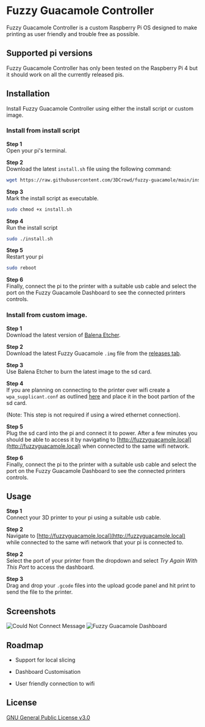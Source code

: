 
# Fuzzy Guacamole Controller

Fuzzy Guacamole Controller is a custom Raspberry Pi OS designed to make printing as user friendly and trouble free as possible.

## Supported pi versions
Fuzzy Guacamole Controller has only been tested on the Raspberry Pi 4 but it should work on all the currently released pis.

## Installation

Install Fuzzy Guacamole Controller using either the install script or custom image.

### Install from install script
**Step 1**\
Open your pi's terminal.

**Step 2**\
Download the latest `install.sh` file using the following command:
```bash
wget https://raw.githubusercontent.com/3DCrowd/fuzzy-guacamole/main/install.sh
```

**Step 3**\
Mark the install script as executable.
```bash
sudo chmod +x install.sh
```

**Step 4**\
Run the install script
```bash
sudo ./install.sh
```

**Step 5**\
Restart your pi
```bash
sudo reboot
```

**Step 6**\
Finally, connect the pi to the printer with a suitable usb cable and select the port on the Fuzzy Guacamole Dashboard to see the connected printers controls.


### Install from custom image.
**Step 1**\
Download the latest version of [Balena Etcher](https://www.balena.io/etcher/).

**Step 2**\
Download the latest Fuzzy Guacamole `.img` file from the [releases tab](https://github.com/3DCrowd/fuzzy-guacamole/releases/).

**Step 3**\
Use Balena Etcher to burn the latest image to the sd card.

**Step 4**\
If you are planning on connecting to the printer over wifi create a `wpa_supplicant.conf` as outlined [here](https://www.raspberrypi.org/documentation/computers/configuration.html#configuring-networking-2) and place it in the boot partion of the sd card.

(Note: This step is not required if using a wired ethernet connection).

**Step 5**\
Plug the sd card into the pi and connect it to power. After a few minutes you should be able to access it by navigating to [http://fuzzyguacamole.local](http://fuzzyguacamole.local) when connected to the same wifi network.

**Step 6**\
Finally, connect the pi to the printer with a suitable usb cable and select the port on the Fuzzy Guacamole Dashboard to see the connected printers controls.

## Usage

**Step 1**\
Connect your 3D printer to your pi using a suitable usb cable.

**Step 2**\
Navigate to [http://fuzzyguacamole.local](http://fuzzyguacamole.local) while connected to the same wifi network that your pi is connected to.

**Step 2**\
Select the port of your printer from the dropdown and select *Try Again With This Port* to access the dashboard. 

**Step 3**\
Drag and drop your `.gcode` files into the upload gcode panel and hit print to send the file to the printer.
## Screenshots

![Could Not Connect Message](https://github.com/3DCrowd/fuzzy-guacamole/raw/main/readme_img/could_not_connect.png)
![Fuzzy Guacamole Dashboard](https://github.com/3DCrowd/fuzzy-guacamole/raw/main/readme_img/dashboard.png)
## Roadmap

- Support for local slicing

- Dashboard Customisation

- User friendly connection to wifi

## License

[GNU General Public License v3.0](https://choosealicense.com/licenses/gpl-3.0/)

